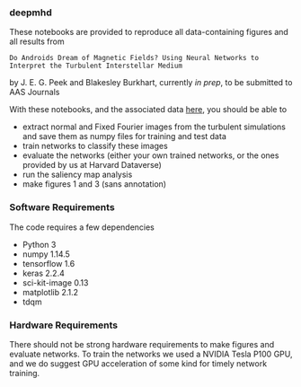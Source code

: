 ### deepmhd

These notebooks are provided to reproduce all data-containing figures and all results from 

```Do Androids Dream of Magnetic Fields? Using Neural Networks to Interpret the Turbulent Interstellar Medium```

by J. E. G. Peek and Blakesley Burkhart, currently _in prep_, to be submitted to AAS Journals

With these notebooks, and the associated data [here](https://doi.org/10.7910/DVN/UKOPYP), you should be able to 

- extract normal and Fixed Fourier images from the turbulent simulations and save them as numpy files for training and test data
- train networks to classify these images
- evaluate the networks (either your own trained networks, or the ones provided by us at Harvard Dataverse)
- run the saliency map analysis
- make figures 1 and 3 (sans annotation)

### Software Requirements

The code requires a few dependencies

- Python 3
- numpy 1.14.5
- tensorflow 1.6
- keras 2.2.4
- sci-kit-image 0.13
- matplotlib 2.1.2
- tdqm

### Hardware Requirements

There should not be strong hardware requirements to make figures and evaluate networks. To train the networks we used a NVIDIA Tesla P100 GPU, and we do suggest GPU acceleration of some kind for timely network training.
